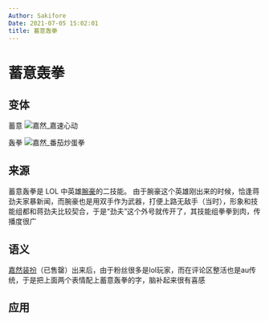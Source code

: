 ```yaml
---
Author: Sakifore
Date: 2021-07-05 15:02:01
title: 蓄意轰拳
---
```

# 蓄意轰拳

## 变体

蓄意
![嘉然_嘉速心动](/img/pics/嘉然_嘉速心动.png)

轰拳
![嘉然_番茄炒蛋拳](/img/pics/嘉然_番茄炒蛋拳.png)

## 来源

蓄意轰拳是 LOL 中英雄[腕豪](https://lol.qq.com/act/a20191216sett/index.html)的二技能。
由于腕豪这个英雄刚出来的时候，恰逢蒋劲夫家暴新闻，而腕豪也是用双手作为武器，打便上路无敌手（当时），形象和技能组都和蒋劲夫比较契合，于是“劲夫”这个外号就传开了，其技能组拳拳到肉，传播度很广

## 语义

[嘉然装扮](https://www.bilibili.com/h5/mall/suit/detail?navhide=1&id=5461)（已售罄）出来后，由于粉丝很多是lol玩家，而在评论区整活也是au传统，于是把上面两个表情配上蓄意轰拳的字，脑补起来很有喜感

## 应用
